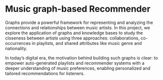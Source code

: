 # Music graph-based Recommender

Graphs provide a powerful framework for representing and analyzing the
connections and relationships between music artists. In this project, we
explore the application of graphs and knowledge bases to study the closeness
between artists using three approaches: collaborations, co-occurrences in
playlists, and shared attributes like music genre and nationality.

In today’s digital era, the motivation behind building such graphs is clear: to
empower auto-generated playlists and recommender systems with a deeper
understanding of music preferences, enabling personalized and tailored
recommendations for listeners.
